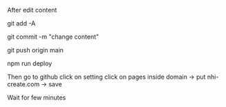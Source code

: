 After edit content

git add -A

git commit -m "change content"

git push origin main

npm run deploy

Then go to github
click on setting
click on pages
inside domain -> put nhi-create.com -> save

Wait for few minutes